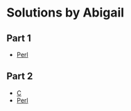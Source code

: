 # Solutions by Abigail

## Part 1

* [Perl](perl/ch-1.pl)

## Part 2

* [C](c/ch-2.c)
* [Perl](perl/ch-2.pl)
